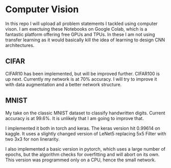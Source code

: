 # Computer Vision

In this repo I will upload all problem statements I tackled using computer vison. 
I am exectuing these Notebooks on Google Colab, which is a fantastic platform
offering free GPUs and TPUs.
In these I am not using transfer learning as it would basically kill the idea
of learning to design CNN architectures.

## CIFAR

CIFAR10 has been implemented, but will be improved further. CIFAR100 is up next.
Currently my network is at 70% accuracy. I will try to improve it with data 
augmentation and a better network structure.

## MNIST

My take on the classic MNIST dataset to classify handwritten digits.
Current accuracy is at 99.6%. It is unlikely that I am going to improve that.

I implemented it both in torch and keras.
The keras version hit 0.99614 on kaggle. It uses a slightly changed version of
LeNet5 replacing 5x5 Filter with two 3x3 for non linerarity.

I also implemented a basic version in pytorch, which uses a large number of epochs, 
but the algorithm checks for overfitting and will abort on its own. This version
was programmed only on a CPU, hence the small network.
